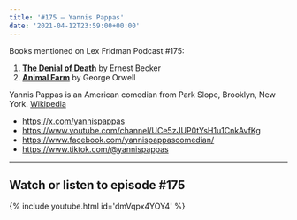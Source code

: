 ```yaml
---
title: '#175 – Yannis Pappas'
date: '2021-04-12T23:59:00+00:00'
---
```


Books mentioned on Lex Fridman Podcast #175:

1. <b><a href="https://amzn.to/3BGKUIn" target="_blank" rel="sponsored noopener noreferrer">The Denial of Death</a></b> by Ernest Becker
2. <b><a href="https://amzn.to/3uTqVCA" target="_blank" rel="sponsored noopener noreferrer">Animal Farm</a></b> by George Orwell

<!--more-->

Yannis Pappas is an American comedian from Park Slope, Brooklyn, New York. <a href="https://en.wikipedia.org/wiki/Yannis_Pappas" target="_blank">Wikipedia</a>

- <a href="https://x.com/yannispappas" target="_blank">https://x.com/yannispappas</a>
- <a href="https://www.youtube.com/channel/UCe5zJUP0tYsH1u1CnkAvfKg" target="_blank">https://www.youtube.com/channel/UCe5zJUP0tYsH1u1CnkAvfKg</a>
- <a href="https://www.facebook.com/yannispappascomedian/" target="_blank">https://www.facebook.com/yannispappascomedian/</a>
- <a href="https://www.tiktok.com/@yannispappas" target="_blank">https://www.tiktok.com/@yannispappas</a>

- - - - - -

## Watch or listen to episode #175

{% include youtube.html id='dmVqpx4YOY4' %}
